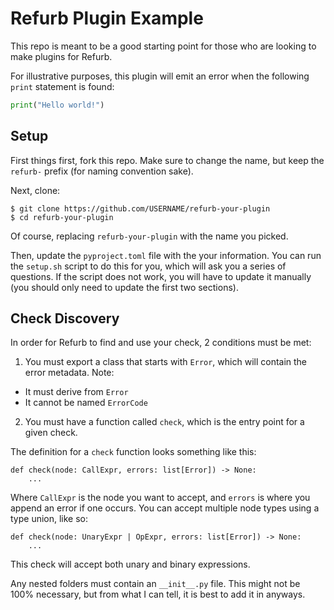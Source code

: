 # Refurb Plugin Example

This repo is meant to be a good starting point for those who are looking to
make plugins for Refurb.

For illustrative purposes, this plugin will emit an error when the following
`print` statement is found:

```python
print("Hello world!")
```

## Setup

First things first, fork this repo. Make sure to change the name, but keep
the `refurb-` prefix (for naming convention sake).

Next, clone:

```
$ git clone https://github.com/USERNAME/refurb-your-plugin
$ cd refurb-your-plugin
```

Of course, replacing `refurb-your-plugin` with the name you picked.

Then, update the `pyproject.toml` file with the your information.
You can run the `setup.sh` script to do this for you, which will ask you a series
of questions. If the script does not work, you will have to update it manually
(you should only need to update the first two sections).

## Check Discovery

In order for Refurb to find and use your check, 2 conditions must be met:

1. You must export a class that starts with `Error`, which will contain the error metadata. Note:
  * It must derive from `Error`
  * It cannot be named `ErrorCode`
2. You must have a function called `check`, which is the entry point for a given check.

The definition for a `check` function looks something like this:

```
def check(node: CallExpr, errors: list[Error]) -> None:
    ...
```

Where `CallExpr` is the node you want to accept, and `errors` is where you append an
error if one occurs. You can accept multiple node types using a type union, like so:

```
def check(node: UnaryExpr | OpExpr, errors: list[Error]) -> None:
    ...
```

This check will accept both unary and binary expressions.

Any nested folders must contain an `__init__.py` file. This might not be 100% necessary,
but from what I can tell, it is best to add it in anyways.
